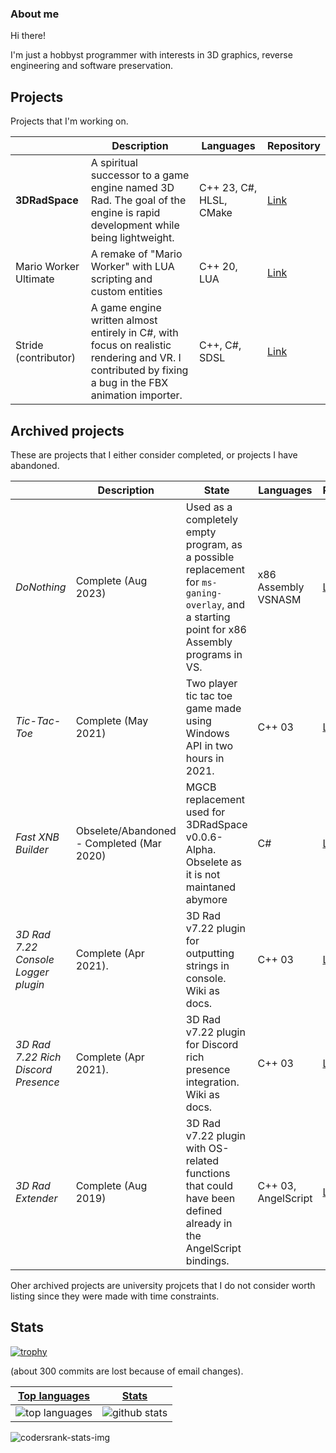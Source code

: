 ### About me

Hi there!

I'm just a hobbyst programmer with interests in 3D graphics, reverse engineering and software preservation.

## Projects
Projects that I'm working on.

| | Description | Languages | Repository |
|--|--|--|--|
| **3DRadSpace** | A spiritual successor to a game engine named 3D Rad. The goal of the engine is rapid development while being lightweight. | C++ 23, C#, HLSL, CMake | [Link](https://github.com/3DRadSpace/3D_Rad_Space) |
| Mario Worker Ultimate | A remake of "Mario Worker" with LUA scripting and custom entities | C++ 20, LUA | [Link](https://github.com/NicusorN5/Mario-Worker-Ultimate) |
| Stride (contributor)|A game engine written almost entirely in C#, with focus on realistic rendering and VR. I contributed by fixing a bug in the FBX animation importer. |C++, C#, SDSL| [Link](https://github.com/stride3d/stride) |

## Archived projects
These are projects that I either consider completed, or projects I have abandoned.

| | Description | State | Languages | Repository |
|--|--|--|--|--|
| *DoNothing* | Complete (Aug 2023) | Used as a completely empty program, as a possible replacement for `ms-ganing-overlay`, and a starting point for x86 Assembly programs in VS. | x86 Assembly VSNASM |  [Link](https://github.com/NicusorN5/DoNothing)|
| *Tic-Tac-Toe* | Complete (May 2021) | Two player tic tac toe game made using Windows API in two hours in 2021. | C++ 03 | [Link](https://github.com/NicusorN5/Tic-Tac-Toe)  |
| *Fast XNB Builder* | Obselete/Abandoned - Completed (Mar 2020) | MGCB replacement used for 3DRadSpace v0.0.6-Alpha. Obselete as it is not maintaned abymore | C# | [Link](https://github.com/NicusorN5/Fast-XNB-Builder) |
| *3D Rad 7.22 Console Logger plugin* | Complete (Apr 2021). | 3D Rad v7.22 plugin for outputting strings in console. Wiki as docs. | C++ 03| [Link](https://github.com/NicusorN5/3DRad-Console-Logger) |
| *3D Rad 7.22 Rich Discord Presence* | Complete (Apr 2021). | 3D Rad v7.22 plugin for Discord rich presence integration. Wiki as docs. | C++ 03 | [Link](https://github.com/NicusorN5/3DRad-Rich-Discord-Presence) |
| *3D Rad Extender* | Complete (Aug 2019) | 3D Rad v7.22 plugin with OS-related functions that could have been defined already in the AngelScript bindings.  |C++ 03, AngelScript| [Link](https://github.com/NicusorN5/3D_Rad_Extender_Lib) |

Oher archived projects are university projcets that I do not consider worth listing since they were made with time constraints.

## Stats
[![trophy](https://github-profile-trophy.vercel.app/?username=NicusorN5)](https://github.com/ryo-ma/github-profile-trophy)

(about 300 commits are lost because of email changes).

 |[Top languages](https://github.com/NicusorN5/github-readme-stats#top-languages-card)|[Stats](https://github.com/NicusorN5/github-readme-stats#github-stats-card)|
|-|-|
|![top languages](https://github-readme-stats.vercel.app/api/top-langs/?username=NicusorN5&layout=compact&langs_count=6)|![github stats](https://github-readme-stats.vercel.app/api?username=NicusorN5&count_private=true&show_icons=true&hide=issues)|

![codersrank-stats-img](https://cr-skills-chart-widget.azurewebsites.net/api/api?username=NicusorN5)
